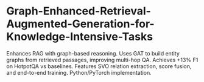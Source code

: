 # Graph-Enhanced-Retrieval-Augmented-Generation-for-Knowledge-Intensive-Tasks
Enhances RAG with graph-based reasoning. Uses GAT to build entity graphs from retrieved passages, improving multi-hop QA. Achieves +13% F1 on HotpotQA vs baselines. Features SVO relation extraction, score fusion, and end-to-end training. Python/PyTorch implementation.
